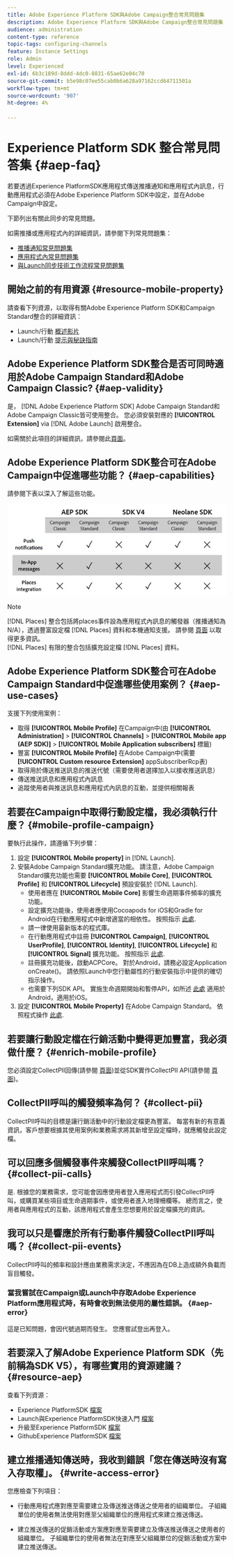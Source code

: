 ```yaml
---
title: Adobe Experience Platform SDK與Adobe Campaign整合常見問題集
description: Adobe Experience Platform SDK與Adobe Campaign整合常見問題集
audience: administration
content-type: reference
topic-tags: configuring-channels
feature: Instance Settings
role: Admin
level: Experienced
exl-id: 6b3c189d-8ddd-4dc0-8831-65ae62e04c70
source-git-commit: b5e98c07ee55cab0b6a628a97162ccd64711501a
workflow-type: tm+mt
source-wordcount: '907'
ht-degree: 4%

---
```


# Experience Platform SDK 整合常見問答集 {#aep-faq}

若要透過Experience PlatformSDK應用程式傳送推播通知和應用程式內訊息，行動應用程式必須在Adobe Experience Platform SDK中設定，並在Adobe Campaign中設定。

下節列出有關此同步的常見問題。

如需推播或應用程式內的詳細資訊，請參閱下列常見問題集：

* [推播通知常見問題集](../../channels/using/about-push-notifications.md#push-faq)
* [應用程式內常見問題集](../../channels/using/in-app-faq.md)
* [與Launch同步技術工作流程常見問題集](../../administration/using/syncwithlaunch-faq.md)

## 開始之前的有用資源 {#resource-mobile-property}

請查看下列資源，以取得有關Adobe Experience Platform SDK和Campaign Standard整合的詳細資訊：

* Launch/行動 [概述影片](https://www.adobe.com/experience-platform/launch.html#acpl-mobile-video)
* Launch/行動 [提示與秘訣指南](https://www.adobe.com/content/dam/dx/us/en/products/experience-platform/launch-tag-manager/pdfs/adobe-cloud-platform-launch-tips-and-tricks-sheet.pdf)

## Adobe Experience Platform SDK整合是否可同時適用於Adobe Campaign Standard和Adobe Campaign Classic? {#aep-validity}

是， [!DNL Adobe Experience Platform SDK] Adobe Campaign Standard和Adobe Campaign Classic皆可使用整合。 您必須安裝對應的 **[!UICONTROL Extension]** via [!DNL Adobe Launch] 啟用整合。

如需關於此項目的詳細資訊，請參閱此[頁面](https://aep-sdks.gitbook.io/docs/using-mobile-extensions/adobe-campaign-standard)。

## Adobe Experience Platform SDK整合可在Adobe Campaign中促進哪些功能？ {#aep-capabilities}

請參閱下表以深入了解這些功能。

![](assets/faq.png)

>[!NOTE]
>
>[!DNL Places] 整合包括將places事件設為應用程式內訊息的觸發器（推播通知為N/A），透過豐富設定檔 [!DNL Places] 資料和本機通知支援。 請參閱 [頁面](../../channels/using/preparing-and-sending-an-in-app-message.md) 以取得更多資訊。 <br>[!DNL Places] 有限的整合包括擴充設定檔 [!DNL Places] 資料。

## Adobe Experience Platform SDK整合可在Adobe Campaign Standard中促進哪些使用案例？ {#aep-use-cases}

支援下列使用案例：

* 取得 **[!UICONTROL Mobile Profile]** 在Campaign中(由 **[!UICONTROL Administration]** > **[!UICONTROL Channels]** > **[!UICONTROL Mobile app (AEP SDK)]** > **[!UICONTROL Mobile Application subscribers]** 標籤)
* 豐富 **[!UICONTROL Mobile Profile]** 在Adobe Campaign中(需要 **[!UICONTROL Custom resource Extension]** appSubscriberRcp表)
* 取得用於傳送推送訊息的推送代號（需要使用者選擇加入以接收推送訊息）
* 傳送推送訊息和應用程式內訊息
* 追蹤使用者與推送訊息和應用程式內訊息的互動，並提供相關報表

## 若要在Campaign中取得行動設定檔，我必須執行什麼？ {#mobile-profile-campaign}

要執行此操作，請遵循下列步驟：

1. 設定 **[!UICONTROL Mobile property]** in [!DNL Launch].
1. 安裝Adobe Campaign Standard擴充功能。 請注意，Adobe Campaign Standard擴充功能也需要 **[!UICONTROL Mobile Core]**, **[!UICONTROL Profile]** 和 **[!UICONTROL Lifecycle]** 預設安裝於 [!DNL Launch].
   * 使用者應在 **[!UICONTROL Mobile Core]** 影響生命週期事件頻率的擴充功能。
   * 設定擴充功能後，使用者應使用Cocoapods for iOS和Gradle for Android在行動應用程式中新增適當的相依性。 按照指示 [此處](https://aep-sdks.gitbook.io/docs/using-mobile-extensions/adobe-campaign-standard).
   * 請一律使用最新版本的程式庫。
   * 在行動應用程式中註冊 **[!UICONTROL Campaign]**, **[!UICONTROL UserProfile]**, **[!UICONTROL Identity]**, **[!UICONTROL Lifecycle]** 和 **[!UICONTROL Signal]** 擴充功能。 按照指示 [此處](https://aep-sdks.gitbook.io/docs/using-mobile-extensions/adobe-campaign-standard#register-the-campaign-standard-extension-with-mobile-core).
   * 註冊擴充功能後，啟動ACPCore。 對於Android，請務必設定Application onCreate()。 請依照Launch中您行動屬性的行動安裝指示中提供的確切指示操作。
   * 也需要下列SDK API。 實施生命週期開始和暫停API，如所述 [此處](https://aep-sdks.gitbook.io/docs/using-mobile-extensions/mobile-core/lifecycle/lifecycle-extension-in-android) 適用於Android，適用於iOS。
1. 設定 **[!UICONTROL Mobile Property]** 在Adobe Campaign Standard。 依照程式操作 [此處](../../administration/using/configuring-a-mobile-application.md#channel-specific-config).

## 若要讓行動設定檔在行銷活動中變得更加豐富，我必須做什麼？ {#enrich-mobile-profile}

您必須設定CollectPII回傳(請參閱 [頁面](../../administration/using/configuring-rules-launch.md#pii-postback))並從SDK實作CollectPII API(請參閱 [頁面](https://aep-sdks.gitbook.io/docs/using-mobile-extensions/mobile-core/mobile-core-api-reference#collect-pii))。

## CollectPII呼叫的觸發頻率為何？ {#collect-pii}

CollectPII呼叫的目標是讓行銷活動中的行動設定檔更為豐富。 每當有新的有意義資訊，客戶想要根據其使用案例和業務需求將其新增至設定檔時，就應觸發此設定檔。

## 可以回應多個觸發事件來觸發CollectPII呼叫嗎？ {#collect-pii-calls}

是. 根據您的業務需求，您可能會因應使用者登入應用程式而引發CollectPII呼叫，或購買某些項目或生命週期事件，或使用者進入地理柵欄等。 總而言之，使用者與應用程式的互動，該應用程式會產生您想要用於設定檔擴充的資訊。

## 我可以只是響應於所有行動事件觸發CollectPII呼叫嗎？ {#collect-pii-events}

CollectPII呼叫的頻率和設計應由業務需求決定，不應因為在DB上造成額外負載而盲目觸發。

### 當我嘗試在Campaign或Launch中存取Adobe Experience Platform應用程式時，有時會收到無法使用的屬性錯誤。 {#aep-error}

這是已知問題，會因代號過期而發生。 您應嘗試登出再登入。

## 若要深入了解Adobe Experience Platform SDK（先前稱為SDK V5），有哪些實用的資源建議？{#resource-aep}

查看下列資源：

* Experience PlatformSDK [檔案](https://aep-sdks.gitbook.io/docs/)
* Launch與Experience PlatformSDK快速入門 [檔案](https://aep-sdks.gitbook.io/docs/getting-started/create-a-mobile-property)
* 升級至Experience PlatformSDK [檔案](https://aep-sdks.gitbook.io/docs/resources/upgrading-to-aep)
* GithubExperience PlatformSDK [檔案](https://github.com/Adobe-Marketing-Cloud/acp-sdks/)

## 建立推播通知傳送時，我收到錯誤「您在傳送時沒有寫入存取權」。 {#write-access-error}

您應檢查下列項目：

* 行動應用程式應對應至需要建立及傳送推送傳送之使用者的組織單位。 子組織單位的使用者無法使用對應至父組織單位的應用程式來建立推送傳送。

* 建立推送傳送的促銷活動或方案應對應至需要建立及傳送推送傳送之使用者的組織單位。 子組織單位的使用者無法在對應至父組織單位的促銷活動或方案中建立推送傳送。
